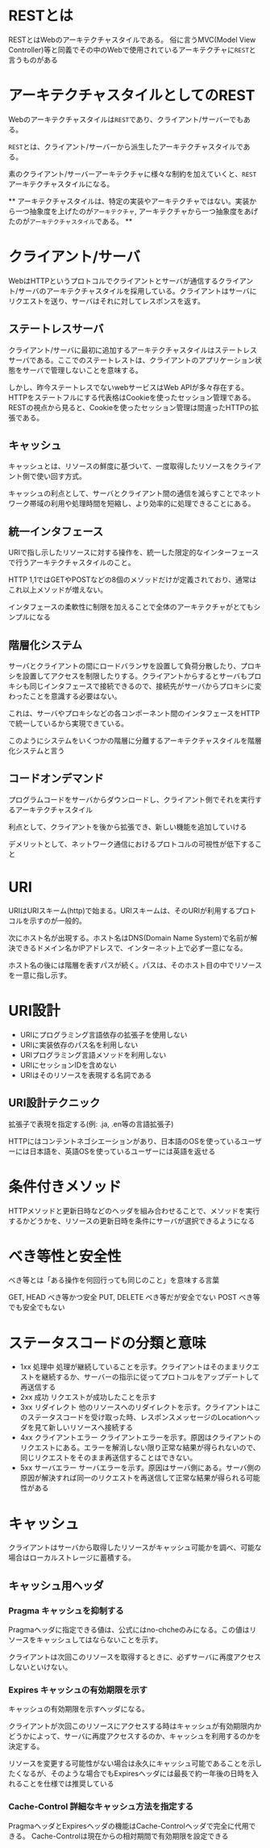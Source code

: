 # RESTとは

RESTとはWebのアーキテクチャスタイルである。
俗に言うMVC(Model View Controller)等と同義でその中のWebで使用されているアーキテクチャに`REST`と言うものがある

# アーキテクチャスタイルとしてのREST

Webのアーキテクチャスタイルは`REST`であり、クライアント/サーバーでもある。

`REST`とは、クライアント/サーバーから派生したアーキテクチャスタイルである。

素のクライアント/サーバーアーキテクチャに様々な制約を加えていくと、`REST`アーキテクチャスタイルになる。

** アーキテクチャスタイルは、特定の実装やアーキテクチャではない。実装から一つ抽象度を上げたのが`アーキテクチャ`, アーキテクチャから一つ抽象度をあげたのが`アーキテクチャスタイル`である。 **


# クライアント/サーバ

WebはHTTPというプロトコルでクライアントとサーバが通信するクライアント/サーバのアーキテクチャスタイルを採用している。クライアントはサーバにリクエストを送り、サーバはそれに対してレスポンスを返す。

## ステートレスサーバ

クライアント/サーバに最初に追加するアーキテクチャスタイルはステートレスサーバである。ここでのステートレストは、クライアントのアプリケーション状態をサーバで管理しないことを意味する。

しかし、昨今ステートレスでないwebサービスはWeb APIが多々存在する。HTTPをステートフルにする代表格はCookieを使ったセッション管理である。RESTの視点から見ると、Cookieを使ったセッション管理は間違ったHTTPの拡張である。

## キャッシュ

キャッシュとは、リソースの鮮度に基づいて、一度取得したリソースをクライアント側で使い回す方式。

キャッシュの利点として、サーバとクライアント間の通信を減らすことでネットワーク帯域の利用や処理時間を短縮し、より効率的に処理できることにある。

## 統一インタフェース

URIで指し示したリソースに対する操作を、統一した限定的なインターフェースで行うアーキテクチャスタイルのこと。

HTTP 1,1ではGETやPOSTなどの8個のメソッドだけが定義されており、通常はこれ以上メソッドが増えない。

インタフェースの柔軟性に制限を加えることで全体のアーキテクチャがとてもシンプルになる

## 階層化システム

サーバとクライアントの間にロードバランサを設置して負荷分散したり、プロキシを設置してアクセスを制限したりする。クライアントからするとサーバもプロキシも同じインタフェースで接続できるので、接続先がサーバからプロキシに変わったことを意識する必要はない。

これは、サーバやプロキシなどの各コンポーネント間のインタフェースをHTTPで統一しているから実現できている。

このようにシステムをいくつかの階層に分離するアーキテクチャスタイルを階層化システムと言う

## コードオンデマンド

プログラムコードをサーバからダウンロードし、クライアント側でそれを実行するアーキテクチャスタイル

利点として、クライアントを後から拡張でき、新しい機能を追加していける

デメリットとして、ネットワーク通信におけるプロトコルの可視性が低下すること

# URI

URIはURIスキーム(http)で始まる。URIスキームは、そのURIが利用するプロトコルを示すのが一般的。

次にホスト名が出現する。ホスト名はDNS(Domain Name System)で名前が解決できるドメイン名かIPアドレスで、インターネット上で必ず一意になる。

ホスト名の後には階層を表すパスが続く。パスは、そのホスト目の中でリソースを一意に指し示す。

# URI設計

- URIにプログラミング言語依存の拡張子を使用しない
- URIに実装依存のパス名を利用しない
- URIプログラミング言語メソッドを利用しない
- URIにセッションIDを含めない
- URIはそのリソースを表現する名詞である

## URI設計テクニック

拡張子で表現を指定する(例: .ja, .en等の言語拡張子)

HTTPにはコンテントネゴシエーションがあり、日本語のOSを使っているユーザーには日本語を、英語OSを使っているユーザーには英語を返せる

# 条件付きメソッド

HTTPメソッドと更新日時などのヘッダを組み合わせることで、メソッドを実行するかどうかを、リソースの更新日時を条件にサーバが選択できるようになる

# べき等性と安全性

べき等とは「ある操作を何回行っても同じのこと」を意味する言葉

GET, HEAD べき等かつ安全
PUT, DELETE べき等だが安全でない
POST べき等でも安全でもない

# ステータスコードの分類と意味

- 1xx 処理中 処理が継続していることを示す。クライアントはそのままリクエストを継続するか、サーバーの指示に従ってプロトコルをアップデートして再送信する
- 2xx 成功 リクエストが成功したことを示す
- 3xx リダイレクト 他のリソースへのリダイレクトを示す。クライアントはこのステータスコードを受け取った時、レスポンスメッセージのLocationヘッダを見て新しいリソースへ接続する
- 4xx クライアントエラー クライアントエラーを示す。原因はクライアントのリクエストにある。エラーを解消しない限り正常な結果が得られないので、同じリクエストをそのまま再送信することはできない。
- 5xx サーバエラー サーバエラーを示す。原因はサーバ側にある。サーバ側の原因が解決すれば同一のリクエストを再送信して正常な結果が得られる可能性がある

# キャッシュ

クライアントはサーバから取得したリソースがキャッシュ可能かを調べ、可能な場合はローカルストレージに蓄積する。

## キャッシュ用ヘッダ

### Pragma キャッシュを抑制する

Pragmaヘッダに指定できる値は、公式にはno-chcheのみになる。この値はリソースをキャッシュしてはならないことを示す。

クライアントは次回このリソースを取得するときに、必ずサーバに再度アクセスしないといけない。

### Expires キャッシュの有効期限を示す

キャッシュの有効期限を示すヘッダになる。

クライアントが次回このリソースにアクセスする時はキャッシュが有効期限内かどうかによって、サーバに再度アクセスするのか、キャッシュを利用するのかを決定する。

リソースを変更する可能性がない場合は永久にキャッシュ可能であることを示したくなるが、そのような場合でもExpiresヘッダには最長で約一年後の日時を入れることを仕様では推奨している


### Cache-Control 詳細なキャッシュ方法を指定する

PragmaヘッダとExpiresヘッダの機能はCache-Controlヘッダで完全に代用できる。
Cache-Controlは現在からの相対期間で有効期限を設定できる

